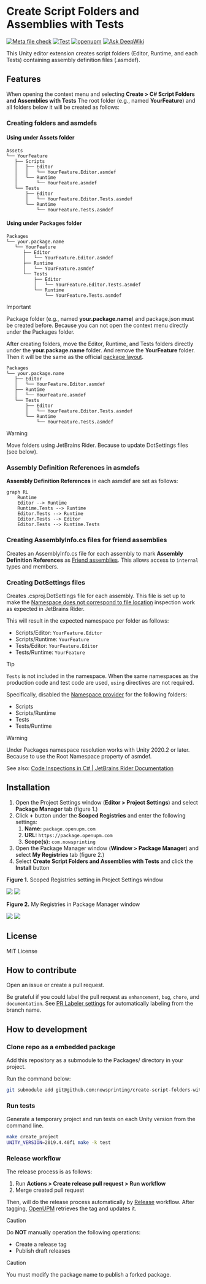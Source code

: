 # Create Script Folders and Assemblies with Tests

[![Meta file check](https://github.com/nowsprinting/create-script-folders-with-tests/actions/workflows/metacheck.yml/badge.svg)](https://github.com/nowsprinting/create-script-folders-with-tests/actions/workflows/metacheck.yml)
[![Test](https://github.com/nowsprinting/create-script-folders-with-tests/actions/workflows/test.yml/badge.svg)](https://github.com/nowsprinting/create-script-folders-with-tests/actions/workflows/test.yml)
[![openupm](https://img.shields.io/npm/v/com.nowsprinting.create-script-folders-with-tests?label=openupm&registry_uri=https://package.openupm.com)](https://openupm.com/packages/com.nowsprinting.create-script-folders-with-tests/)
[![Ask DeepWiki](https://deepwiki.com/badge.svg)](https://deepwiki.com/nowsprinting/create-script-folders-with-tests)

This Unity editor extension creates script folders (Editor, Runtime, and each Tests) containing assembly definition files (.asmdef).


## Features

When opening the context menu and selecting
**Create > C# Script Folders and Assemblies with Tests**
The root folder (e.g., named **YourFeature**) and all folders below it will be created as follows:

### Creating folders and asmdefs

#### Using under Assets folder

```
Assets
└── YourFeature
   ├── Scripts
   │   ├── Editor
   │   │   └── YourFeature.Editor.asmdef
   │   └── Runtime
   │       └── YourFeature.asmdef
   └── Tests
       ├── Editor
       │   └── YourFeature.Editor.Tests.asmdef
       └── Runtime
           └── YourFeature.Tests.asmdef
```

#### Using under Packages folder

```
Packages
└── your.package.name
   └── YourFeature
      ├── Editor
      │   └── YourFeature.Editor.asmdef
      ├── Runtime
      │   └── YourFeature.asmdef
      └── Tests
          ├── Editor
          │   └── YourFeature.Editor.Tests.asmdef
          └── Runtime
              └── YourFeature.Tests.asmdef
```

> [!IMPORTANT]  
> Package folder (e.g., named **your.package.name**) and package.json must be created before.
> Because you can not open the context menu directly under the Packages folder.

After creating folders, move the Editor, Runtime, and Tests folders directly under the **your.package.name** folder.
And remove the **YourFeature** folder.
Then it will be the same as the official [package layout](https://docs.unity3d.com/Manual/cus-layout.html).

```
Packages
└── your.package.name
   ├── Editor
   │   └── YourFeature.Editor.asmdef
   ├── Runtime
   │   └── YourFeature.asmdef
   └── Tests
       ├── Editor
       │   └── YourFeature.Editor.Tests.asmdef
       └── Runtime
           └── YourFeature.Tests.asmdef
```

> [!WARNING]  
> Move folders using JetBrains Rider.
> Because to update DotSettings files (see below).


### Assembly Definition References in asmdefs

**Assembly Definition References** in each asmdef are set as follows:

```mermaid
graph RL
    Runtime
    Editor --> Runtime
    Runtime.Tests --> Runtime
    Editor.Tests --> Runtime
    Editor.Tests --> Editor
    Editor.Tests --> Runtime.Tests
```


### Creating AssemblyInfo.cs files for friend assemblies

Creates an AssemblyInfo.cs file for each assembly to mark **Assembly Definition References** as [Friend assemblies](https://learn.microsoft.com/en-us/dotnet/standard/assembly/friend).
This allows access to `internal` types and members.


### Creating DotSettings files

Creates .csproj.DotSettings file for each assembly.
This file is set up to make the [Namespace does not correspond to file location](https://www.jetbrains.com/help/rider/CheckNamespace.html) inspection work as expected in JetBrains Rider.

This will result in the expected namespace per folder as follows:

- Scripts/Editor: `YourFeature.Editor`
- Scripts/Runtime: `YourFeature`
- Tests/Editor: `YourFeature.Editor`
- Tests/Runtime: `YourFeature`

> [!TIP]  
> `Tests` is not included in the namespace.
> When the same namespaces as the production code and test code are used, `using` directives are not required.

Specifically, disabled the [Namespace provider](https://www.jetbrains.com/help/rider/Refactorings__Adjust_Namespaces.html) for the following folders:

- Scripts
- Scripts/Runtime
- Tests
- Tests/Runtime

> [!WARNING]  
> Under Packages namespace resolution works with Unity 2020.2 or later.
> Because to use the Root Namespace property of asmdef.

See also: [Code Inspections in C# | JetBrains Rider Documentation](https://www.jetbrains.com/help/rider/Reference__Code_Inspections_CSHARP.html)


## Installation

1. Open the Project Settings window (**Editor > Project Settings**) and select **Package Manager** tab (figure 1.)
2. Click **+** button under the **Scoped Registries** and enter the following settings:
    1. **Name:** `package.openupm.com`
    2. **URL:** `https://package.openupm.com`
    3. **Scope(s):** `com.nowsprinting`
3. Open the Package Manager window (**Window > Package Manager**) and select **My Registries** tab (figure 2.)
4. Select **Create Script Folders and Assemblies with Tests** and click the **Install** button

**Figure 1.** Scoped Registries setting in Project Settings window

![](Documentation~/ScopedRegistries_Dark.png#gh-dark-mode-only)
![](Documentation~/ScopedRegistries_Light.png#gh-light-mode-only)

**Figure 2.** My Registries in Package Manager window

![](Documentation~/PackageManager_Dark.png#gh-dark-mode-only)
![](Documentation~/PackageManager_Light.png#gh-light-mode-only)


## License

MIT License


## How to contribute

Open an issue or create a pull request.

Be grateful if you could label the pull request as `enhancement`, `bug`, `chore`, and `documentation`. See [PR Labeler settings](.github/pr-labeler.yml) for automatically labeling from the branch name.


## How to development

### Clone repo as a embedded package

Add this repository as a submodule to the Packages/ directory in your project.

Run the command below:

```bash
git submodule add git@github.com:nowsprinting/create-script-folders-with-tests.git Packages/com.nowsprinting.create-script-folders-with-tests
```


### Run tests

Generate a temporary project and run tests on each Unity version from the command line.

```bash
make create_project
UNITY_VERSION=2019.4.40f1 make -k test
```


### Release workflow

The release process is as follows:

1. Run **Actions > Create release pull request > Run workflow**
2. Merge created pull request

Then, will do the release process automatically by [Release](.github/workflows/release.yml) workflow.
After tagging, [OpenUPM](https://openupm.com/) retrieves the tag and updates it.

> [!CAUTION]  
> Do **NOT** manually operation the following operations:
> - Create a release tag
> - Publish draft releases

> [!CAUTION]  
> You must modify the package name to publish a forked package.
